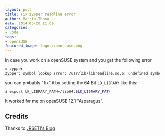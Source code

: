 ```yaml
---
layout: post
title: Fix zypper readline error
author: Martin Thoma
date: 2014-03-20 21:09
categories:
- Code
tags:
- openSUSE
featured_image: logos/open-suse.png
---
```


In case you work on a openSUSE system and you get the following error

```bash
$ zypper
zypper: symbol lookup error: /usr/lib/libreadline.so.6: undefined symbol: PC
```

you can probably "fix" it by setting the 64 Bit `LD_LIBRARY` like this:

```bash
$ export LD_LIBRARY_PATH=/lib64:$LD_LIBRARY_PATH
```

It worked for me on openSUSE 12.1 "Asparagus".

## Credits

Thanks to [JRSETI's Blog](http://jrseti.blogspot.com/2011/09/zypper-does-not-work-on-opensuse-fixed.html)